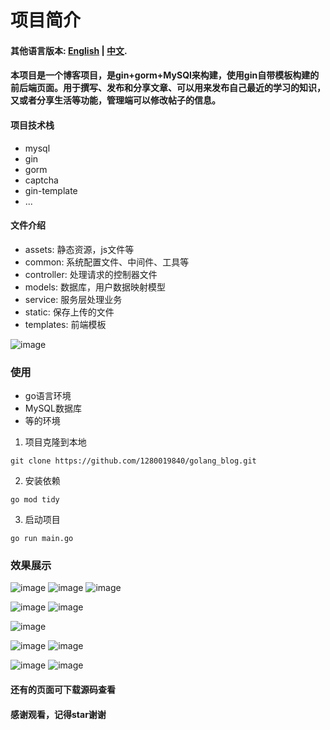 # 项目简介
#### 其他语言版本: [English](README_en.md) | [中文](README.md).
#### 本项目是一个博客项目，是gin+gorm+MySQl来构建，使用gin自带模板构建的前后端页面。用于撰写、发布和分享文章、可以用来发布自己最近的学习的知识，又或者分享生活等功能，管理端可以修改帖子的信息。
#### 项目技术栈
* mysql
* gin
* gorm
* captcha
* gin-template
* ...


#### 文件介绍
* assets: 静态资源，js文件等
* common: 系统配置文件、中间件、工具等
* controller: 处理请求的控制器文件
* models: 数据库，用户数据映射模型
* service: 服务层处理业务
* static: 保存上传的文件
* templates: 前端模板
  
![image](https://github.com/1280019840/golang_blog/raw/main/img/blog2.png)

### 使用
* go语言环境
* MySQL数据库
* 等的环境
  
1. 项目克隆到本地
```
git clone https://github.com/1280019840/golang_blog.git
```
2. 安装依赖
```
go mod tidy
```
3. 启动项目
```
go run main.go
```

### 效果展示
![image](https://github.com/1280019840/golang_blog/raw/main/img/home1.png)
![image](https://github.com/1280019840/golang_blog/raw/main/img/home2.png)
![image](https://github.com/1280019840/golang_blog/raw/main/img/home3.png)

![image](https://github.com/1280019840/golang_blog/raw/main/img/details1.png)
![image](https://github.com/1280019840/golang_blog/raw/main/img/details2.png)

![image](https://github.com/1280019840/golang_blog/raw/main/img/admin.png)

![image](https://github.com/1280019840/golang_blog/raw/main/img/channel_list.png)
![image](https://github.com/1280019840/golang_blog/raw/main/img/channel_add.png)

![image](https://github.com/1280019840/golang_blog/raw/main/img/blog_list.png)
![image](https://github.com/1280019840/golang_blog/raw/main/img/blog_add.png)

#### 还有的页面可下载源码查看<br>
#### 感谢观看，记得star谢谢
